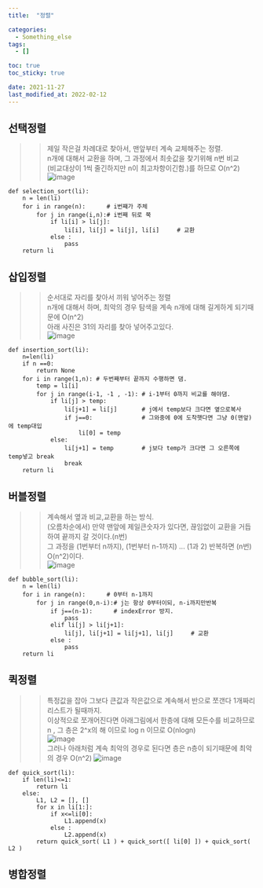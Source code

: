 ```yaml
---
title:  "정렬"

categories:
  - Something_else
tags:
  - []

toc: true
toc_sticky: true

date: 2021-11-27
last_modified_at: 2022-02-12
---
```


## 선택정렬
>> 제일 작은걸 차례대로 찾아서, 맨앞부터 계속 교체해주는 정렬.  
>> n개에 대해서 교환을 하며, 그 과정에서 최솟값을 찾기위해 n번 비교  
>> (비교대상이 1씩 줄긴하지만 n이 최고차항이긴함.)를 하므로 O(n^2)  
![image](https://user-images.githubusercontent.com/84547813/145223514-1b92d47c-4204-4890-8ab3-07af49e0894b.png)
```
def selection_sort(li):
    n = len(li)
    for i in range(n):      # i번쨰가 주체
        for j in range(i,n):# i번째 뒤로 쭉
            if li[i] > li[j]:
                li[i], li[j] = li[j], li[i]     # 교환
            else :
                pass
    return li
```
## 삽입정렬
>> 순서대로 자리를 찾아서 끼워 넣어주는 정렬  
>> n개에 대해서 하며, 최악의 경우 탐색을 계속 n개에 대해 길게하게 되기때문에 O(n^2)  
>> 아래 사진은 31의 자리를 찾아 넣어주고있다.  
![image](https://user-images.githubusercontent.com/84547813/145224534-3f5b9130-8641-48b6-9151-53a91695617f.png)
```
def insertion_sort(li):
    n=len(li)
    if n ==0:
        return None
    for i in range(1,n): # 두번째부터 끝까지 수행하면 댐.
        temp = li[i]
        for j in range(i-1, -1 , -1): # i-1부터 0까지 비교를 해야댐.
            if li[j] > temp:
                li[j+1] = li[j]       # j에서 temp보다 크다면 옆으로복사
                if j==0:              # 그와중에 0에 도착햇다면 그냥 0(맨앞)에 temp대입
                    li[0] = temp
            else:
                li[j+1] = temp        # j보다 temp가 크다면 그 오른쪽에 temp넣고 break
                break
    return li
```
## 버블정렬
>> 계속해서 옆과 비교,교환을 하는 방식.  
>> (오름차순에서) 만약 맨앞에 제일큰숫자가 있다면, 끊임없이 교환을 거듭하여 끝까지 갈 것이다.(n번)  
>> 그 과정을 (1번부터 n까지), (1번부터 n-1까지) ... (1과 2) 반복하면 (n번) O(n^2)이다.  
>> ![image](https://user-images.githubusercontent.com/84547813/145225965-b9c07b7f-44b5-438e-9d6b-487b99eb5863.png)

```
def bubble_sort(li):
    n = len(li)
    for i in range(n):      # 0부터 n-1까지
        for j in range(0,n-i):# j는 항상 0부터이되, n-i까지만반복
            if j==(n-1):      # indexError 방지.
                pass
            elif li[j] > li[j+1]:
                li[j], li[j+1] = li[j+1], li[j]     # 교환
            else :
                pass
    return li   
```
## 퀵정렬
>> 특정값을 잡아 그보다 큰값과 작은값으로 계속해서 반으로 쪼갠다 1개짜리 리스트가 될때까지.  
>> 이상적으로 쪼개어진다면 아래그림에서 한층에 대해 모든수를 비교하므로 n , 그 층은 2^x의 해 이므로 log n 이므로 O(nlogn)   
>> ![image](https://user-images.githubusercontent.com/84547813/145229539-66ac03f9-ff21-451a-b60d-262e8b4d09ca.png)  
>> 그러나 아래처럼 계속 최악의 경우로 된다면 층은 n층이 되기때문에 최악의 경우 O(n^2)
>> ![image](https://user-images.githubusercontent.com/84547813/145229599-9731477a-81d1-4bda-9e28-3ca1a4e62241.png)

```
def quick_sort(li):
    if len(li)<=1:
        return li
    else:
        L1, L2 = [], []
        for x in li[1:]:
            if x<=li[0]:
                L1.append(x)
            else :
                L2.append(x)
        return quick_sort( L1 ) + quick_sort([ li[0] ]) + quick_sort( L2 )
```
## 병합정렬
